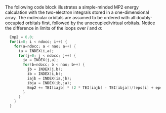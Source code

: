 The following code block illustrates a simple-minded MP2 energy calculation with the two-electron integrals stored in a one-dimensional array.  The molecular orbitals are assumed to be ordered with all doubly-occupied orbitals first, followed by the unoccupied/virtual orbitals.  Notice the difference in limits of the loops over *i* and *a*:

```c++
  Emp2 = 0.0;
  for(i=0; i < ndocc; i++) {
    for(a=ndocc; a < nao; a++) {
      ia = INDEX(i,a);
      for(j=0; j < ndocc; j++) {
        ja = INDEX(j,a);
        for(b=ndocc; b < nao; b++) {
          jb = INDEX(j,b);
          ib = INDEX(i,b);
          iajb = INDEX(ia,jb);
          ibja = INDEX(ib,ja);
          Emp2 += TEI[iajb] * (2 * TEI[iajb] - TEI[ibja])/(eps[i] + eps[j] - eps[a] - eps[b]);
        }
      }
    }
  }
```
